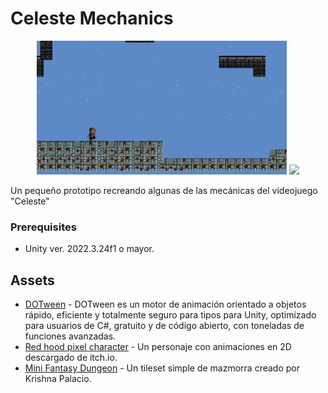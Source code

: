 # Celeste Mechanics

<p align="center">
    <img width="400px" src="Game4.gif">    
    <img width="400px" src="Game5.gif">    
</p>


Un pequeño prototipo recreando algunas de las mecánicas del videojuego "Celeste"


### Prerequisites

-  Unity ver. 2022.3.24f1 o mayor.


## Assets

* [DOTween](http://dotween.demigiant.com/) - DOTween es un motor de animación orientado a objetos rápido, eficiente y totalmente seguro para tipos para Unity, optimizado para usuarios de C#, gratuito y de código abierto, con toneladas de funciones avanzadas.
* [Red hood pixel character](https://legnops.itch.io/red-hood-character) - Un personaje con animaciones en 2D descargado de itch.io.
* [Mini Fantasy Dungeon](https://krishna-palacio.itch.io/minifantasy-dungeon) - Un tileset simple de mazmorra creado por Krishna Palacio.

